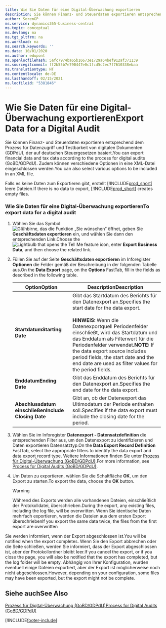 ```yaml
---
title: Wie Sie Daten für eine Digital-Überwachung exportieren
description: Sie können Finanz- und Steuerdaten exportieren entsprechend dem Prozess für Datenzugriff und Testbarkeit von digitalen Dokumenten (GDPdU), der auf deutschen Steuergesetzen basiert. Zudem können verschiedene Optionen in eine XML-Datei eingeschlossen werden.
author: SorenGP
ms.service: dynamics365-business-central
ms.topic: conceptual
ms.devlang: na
ms.tgt_pltfrm: na
ms.workload: na
ms.search.keywords: ''
ms.date: 10/01/2020
ms.author: edupont
ms.openlocfilehash: 5afc7974ba65b16673e1729a64bef912af371139
ms.sourcegitcommit: ff2b55b7e790447e0c1fcd5c2ec7f7610338ebaa
ms.translationtype: HT
ms.contentlocale: de-DE
ms.lasthandoff: 02/15/2021
ms.locfileid: "5381846"
---
```

# <a name="export-data-for-a-digital-audit"></a><span data-ttu-id="35f4c-104">Wie Sie Daten für eine Digital-Überwachung exportieren</span><span class="sxs-lookup"><span data-stu-id="35f4c-104">Export Data for a Digital Audit</span></span>
<span data-ttu-id="35f4c-105">Sie können Finanz- und Steuerdaten exportieren entsprechend dem Prozess für Datenzugriff und Testbarkeit von digitalen Dokumenten (GDPdU), der auf deutschen Steuergesetzen basiert.</span><span class="sxs-lookup"><span data-stu-id="35f4c-105">You can export financial data and tax data according to the process for digital audits (GoBD/GDPdU).</span></span> <span data-ttu-id="35f4c-106">Zudem können verschiedene Optionen in eine XML-Datei eingeschlossen werden.</span><span class="sxs-lookup"><span data-stu-id="35f4c-106">You can also select various options to be included in an XML file.</span></span>  

<span data-ttu-id="35f4c-107">Falls es keine Daten zum Exportieren gibt, erstellt [!INCLUDE[prod_short](../../includes/prod_short.md)] leere Dateien.</span><span class="sxs-lookup"><span data-stu-id="35f4c-107">If there is no data to export, [!INCLUDE[prod_short](../../includes/prod_short.md)] creates empty files.</span></span>  

### <a name="to-export-data-for-a-digital-audit"></a><span data-ttu-id="35f4c-108">Wie Sie Daten für eine Digital-Überwachung exportieren</span><span class="sxs-lookup"><span data-stu-id="35f4c-108">To export data for a digital audit</span></span>

1.  <span data-ttu-id="35f4c-109">Wählen Sie das Symbol ![Glühbirne, das die Funktion „Sie wünschen“ öffnet](../../media/ui-search/search_small.png "Was möchten Sie tun?"), geben Sie **Geschäftsdaten exportieren** ein, und wählen Sie dann den entsprechenden Link.</span><span class="sxs-lookup"><span data-stu-id="35f4c-109">Choose the ![Lightbulb that opens the Tell Me feature](../../media/ui-search/search_small.png "Tell me what you want to do") icon, enter **Export Business Data**, and then choose the related link.</span></span>  

2.  <span data-ttu-id="35f4c-110">Füllen Sie auf der Seite **Geschäftsdaten exportieren** im Inforegister **Optionen** die Felder gemäß der Beschreibung in der folgenden Tabelle aus.</span><span class="sxs-lookup"><span data-stu-id="35f4c-110">On the **Data Export** page, on the **Options** FastTab, fill in the fields as described in the following table.</span></span>  

    |<span data-ttu-id="35f4c-111">Option</span><span class="sxs-lookup"><span data-stu-id="35f4c-111">Option</span></span>|<span data-ttu-id="35f4c-112">Description</span><span class="sxs-lookup"><span data-stu-id="35f4c-112">Description</span></span>|  
    |----------------------------------|---------------------------------------|  
    |<span data-ttu-id="35f4c-113">**Startdatum**</span><span class="sxs-lookup"><span data-stu-id="35f4c-113">**Starting Date**</span></span>|<span data-ttu-id="35f4c-114">Gibt das Startdatum des Berichts für den Datenexport an.</span><span class="sxs-lookup"><span data-stu-id="35f4c-114">Specifies the start date for the data export.</span></span><br /><br /> <span data-ttu-id="35f4c-115">**HINWEIS:** Wenn die Datenexportquell Periodenfelder einschließt, wird das Startdatum und das Enddatum als Filterwert für die Periodenfelder verwendet.</span><span class="sxs-lookup"><span data-stu-id="35f4c-115">**NOTE:** If the data export source includes period fields, the start date and the end date are used as filter values for the period fields.</span></span>|  
    |<span data-ttu-id="35f4c-116">**Enddatum**</span><span class="sxs-lookup"><span data-stu-id="35f4c-116">**Ending Date**</span></span>|<span data-ttu-id="35f4c-117">Gibt das Enddatum des Berichts für den Datenexport an.</span><span class="sxs-lookup"><span data-stu-id="35f4c-117">Specifies the end date for the data export.</span></span>|  
    |<span data-ttu-id="35f4c-118">**Abschlussdatum einschließen**</span><span class="sxs-lookup"><span data-stu-id="35f4c-118">**Include Closing Date**</span></span>|<span data-ttu-id="35f4c-119">Gibt an, ob der Datenexport das Ultimodatum der Periode enthalten soll.</span><span class="sxs-lookup"><span data-stu-id="35f4c-119">Specifies if the data export must include the closing date for the period.</span></span>|  

3.  <span data-ttu-id="35f4c-120">Wählen Sie im Inforegister **Datenexport - Datensatzdefinition** die entsprechenden Filter aus, um den Datenexport zu identifizieren und Daten exportieren Datensatztyp.</span><span class="sxs-lookup"><span data-stu-id="35f4c-120">On the **Data Export Record Definition** FastTab, select the appropriate filters to identify the data export and data export record type.</span></span> <span data-ttu-id="35f4c-121">Weitere Informationen finden Sie unter [Prozess für Digital-Überwachung (GoBD/GDPdU)](process-for-digital-audits.md).</span><span class="sxs-lookup"><span data-stu-id="35f4c-121">For more information, see [Process for Digital Audits (GoBD/GDPdU)](process-for-digital-audits.md).</span></span>  

4.  <span data-ttu-id="35f4c-122">Um Daten zu exportieren, wählen Sie die Schaltfläche **OK**, um den Export zu starten.</span><span class="sxs-lookup"><span data-stu-id="35f4c-122">To export the data, choose the **OK** button.</span></span>  

    > [!WARNING]  
    >  <span data-ttu-id="35f4c-123">Während des Exports werden alle vorhandenen Dateien, einschließlich der Protokolldatei, überschrieben.</span><span class="sxs-lookup"><span data-stu-id="35f4c-123">During the export, any existing files, including the log file, will be overwritten.</span></span> <span data-ttu-id="35f4c-124">Wenn Sie identische Daten mehrfach exportieren, werden die Dateien aus dem ersten Export überschrieben</span><span class="sxs-lookup"><span data-stu-id="35f4c-124">If you export the same data twice, the files from the first export are overwritten</span></span>  

 <span data-ttu-id="35f4c-125">Sie werden informiert, wenn der Export abgeschlossen ist.</span><span class="sxs-lookup"><span data-stu-id="35f4c-125">You will be notified when the export completes.</span></span> <span data-ttu-id="35f4c-126">Wenn Sie den Export abbrechen oder die Seite schließen, werden Sie informiert, dass der Export abgeschlossen ist, aber der Protokollordner bleibt leer.</span><span class="sxs-lookup"><span data-stu-id="35f4c-126">If you cancel the export, or if you close the page, you will also be notified that the export has completed, but the log folder will be empty.</span></span> <span data-ttu-id="35f4c-127">Abhängig von Ihrer Konfiguration, wurden eventuell einige Dateien exportiert, aber der Export ist möglicherweise noch nicht abgeschlossen.</span><span class="sxs-lookup"><span data-stu-id="35f4c-127">However, depending on your configuration, some files may have been exported, but the export might not be complete.</span></span>  

## <a name="see-also"></a><span data-ttu-id="35f4c-128">Siehe auch</span><span class="sxs-lookup"><span data-stu-id="35f4c-128">See Also</span></span>  
[<span data-ttu-id="35f4c-129">Prozess für Digital-Überwachung (GoBD/GDPdU)</span><span class="sxs-lookup"><span data-stu-id="35f4c-129">Process for Digital Audits (GoBD/GDPdU)</span></span>](process-for-digital-audits.md)


[!INCLUDE[footer-include](../../includes/footer-banner.md)]